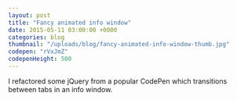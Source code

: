 ```yaml
---
layout: post
title: "Fancy animated info window"
date: 2015-05-11 03:00:00 +0000
categories: blog
thumbnail: "/uploads/blog/fancy-animated-info-window-thumb.jpg"
codepen: "rVxJmZ"
codepenHeight: 500
---
```


I refactored some jQuery from a popular CodePen which transitions between tabs in an info window.